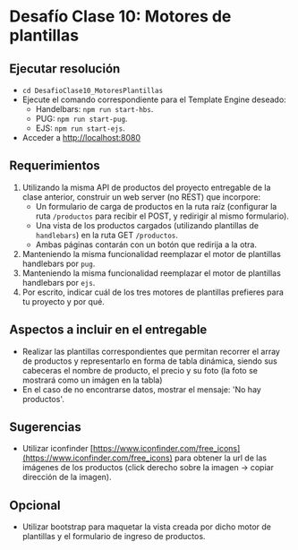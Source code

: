 # Desafío Clase 10: Motores de plantillas

## Ejecutar resolución
- `cd DesafioClase10_MotoresPlantillas`
- Ejecute el comando correspondiente para el Template Engine deseado:
    - Handelbars: `npm run start-hbs`.
    - PUG: `npm run start-pug`.
    - EJS: `npm run start-ejs`.
- Acceder a [http://localhost:8080](http://localhost:8080)

## Requerimientos 
1) Utilizando la misma API de productos del proyecto entregable de la clase anterior, construir un web server (no REST) que incorpore:
    - Un formulario de carga de productos en la ruta raíz (configurar la ruta `/productos` para recibir el POST, y redirigir al mismo formulario).
    - Una vista de los productos cargados (utilizando plantillas de `handlebars`) en la ruta GET `/productos`.
    - Ambas páginas contarán con un botón que redirija a la otra.
2) Manteniendo la misma funcionalidad reemplazar el motor de plantillas handlebars por `pug`.
3) Manteniendo la misma funcionalidad reemplazar el motor de plantillas handlebars por `ejs`.
4) Por escrito, indicar cuál de los tres motores de plantillas prefieres para tu proyecto y por qué.

## Aspectos a incluir en el entregable
- Realizar las plantillas correspondientes que permitan recorrer el array de productos y representarlo en forma de tabla dinámica, siendo sus cabeceras el nombre de producto, el precio y su foto (la foto se mostrará como un imágen en la tabla)
- En el caso de no encontrarse datos, mostrar el mensaje: 'No hay productos'.

## Sugerencias
- Utilizar iconfinder [https://www.iconfinder.com/free_icons](https://www.iconfinder.com/free_icons) para obtener la url de las imágenes de los productos (click derecho sobre la imagen -> copiar dirección de la imagen).

## Opcional
- Utilizar bootstrap para maquetar la vista creada por dicho motor de plantillas y el formulario de ingreso de productos.
